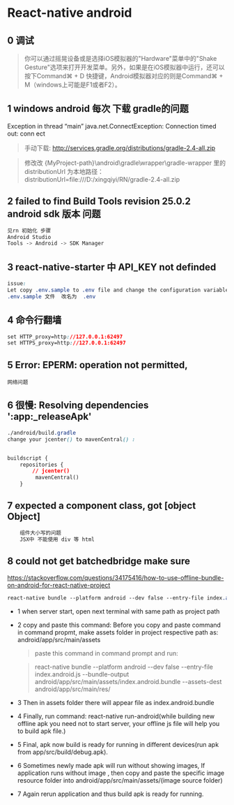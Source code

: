 # React-native  android


## 0 调试

>你可以通过摇晃设备或是选择iOS模拟器的"Hardware"菜单中的"Shake Gesture"选项来打开开发菜单。另外，如果是在iOS模拟器中运行，还可以按下Command⌘ + D 快捷键，Android模拟器对应的则是Command⌘ + M（windows上可能是F1或者F2）。

## 1  windows android 每次  下载 gradle的问题

Exception in thread “main” java.net.ConnectException: Connection timed out: conn
ect

> 手动下载:
http://services.gradle.org/distributions/gradle-2.4-all.zip

> 修改改 {MyProject-path}\android\gradle\wrapper\gradle-wrapper 里的 distributionUrl 为本地路径：
distributionUrl=file:///D:/xingqiyi/RN/gradle-2.4-all.zip



## 2    failed to find Build Tools revision 25.0.2    android sdk 版本 问题

```css
见rn 初始化 步骤
Android Studio
Tools -> Android -> SDK Manager
```

## 3 react-native-starter   中  API_KEY not definded

```css
issue:
Let copy .env.sample to .env file and change the configuration variables
.env.sample 文件  改名为  .env
```


## 4  命令行翻墙

```css
set HTTP_proxy=http://127.0.0.1:62497
set HTTPS_proxy=http://127.0.0.1:62497
```

## 5   Error: EPERM: operation not permitted,

```
网络问题
```

## 6  很慢: Resolving dependencies ':app:_releaseApk'

```css
./android/build.gradle
change your jcenter() to mavenCentral() :


buildscript {
    repositories {
        // jcenter()
         mavenCentral()
    }

```

## 7 expected a component class, got [object Object]

```js
    组件大小写的问题
    JSX中 不能使用 div 等 html
```


## 8 could not get batchedbridge make sure

https://stackoverflow.com/questions/34175416/how-to-use-offline-bundle-on-android-for-react-native-project

```css
react-native bundle --platform android --dev false --entry-file index.android.js --bundle-output android/app/src/main/assets/index.android.bundle --assets-dest android/app/src/main/res/

```

- 1 when server start, open next terminal with same path as project path

- 2 copy and paste this command: Before you copy and paste command in command propmt, make assets folder in project respective path as: android/app/src/main/assets

  > paste this command in command prompt and run:

  > react-native bundle --platform android --dev false --entry-file index.android.js --bundle-output android/app/src/main/assets/index.android.bundle --assets-dest android/app/src/main/res/

- 3 Then in assets folder there will appear file as index.android.bundle

- 4 Finally, run command: react-native run-android(while building new offline apk you need not to start server, your offline js file will help you to build apk file.)

- 5 Final, apk now build is ready for running in different devices(run apk from app/src/build/debug.apk).

- 6 Sometimes newly made apk will run without showing images, If application runs without image , then copy and paste the specific image resource folder into android/app/src/main/assets/(image source folder)

- 7 Again rerun application and thus build apk is ready for running.

